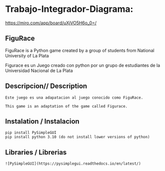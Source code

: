 # Trabajo-Integrador-Diagrama: 
  https://miro.com/app/board/uXjVO5H6o_0=/ 

  ## FiguRace
  FiguRace is a Python game created by a group of students from National University of La Plata

  Figurace es un Juego creado con python por un grupo de estudiantes de la Universidad Nacional de La Plata

  ## Descripcion// Description
    Este juego es una adapatacion al juego conocido como FiguRace.

    This game is an adaptation of the game called Figurace.

  ## Instalation / Instalacion

    pip install PySimpleGUI
    pip install python 3.10 (do not install lower versions of python)

  ## Libraries / Librerias
    ![PySimpleGUI](https://pysimplegui.readthedocs.io/en/latest/)


  
